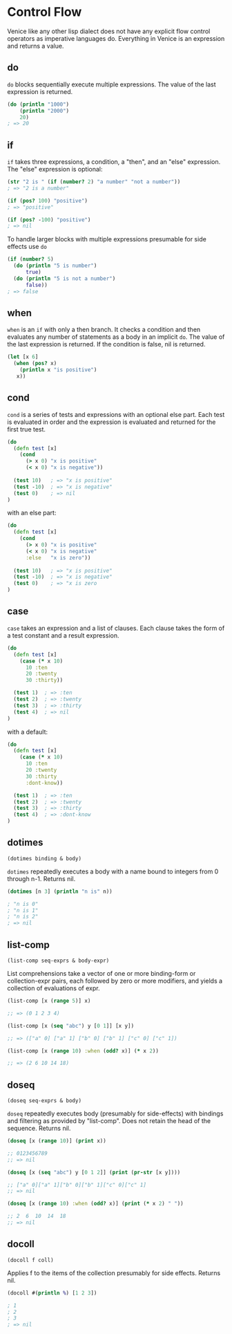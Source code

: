 # Control Flow

Venice like any other lisp dialect does not have any explicit flow 
control operators as imperative languages do. Everything in Venice
is an expression and returns a value.


## do

`do` blocks sequentially execute multiple expressions. The value
of the last expression is returned.
 
```clojure
(do (println "1000")
    (println "2000")
    20)
; => 20
```


## if

`if` takes three expressions, a condition, a "then", and an "else"
expression. The "else" expression is optional:

```clojure
(str "2 is " (if (number? 2) "a number" "not a number"))
; => "2 is a number"

(if (pos? 100) "positive")
; => "positive"

(if (pos? -100) "positive")
; => nil
```

To handle larger blocks with multiple expressions presumable for 
side effects use `do`

```clojure
(if (number? 5)
  (do (println "5 is number")
      true)
  (do (println "5 is not a number")
      false))
; => false
```


## when

`when` is an `if` with only a then branch. It checks a condition and 
then evaluates any number of statements as a body in an implicit `do`. 
The value of the last expression is returned. If the condition is 
false, nil is returned.

```clojure
(let [x 6]
  (when (pos? x)
    (println x "is positive")
   x))
```

## cond

`cond` is a series of tests and expressions with an optional else part. 
Each test is evaluated in order and the expression is evaluated and 
returned for the first true test.

```clojure
(do
  (defn test [x]
    (cond
      (> x 0) "x is positive"
      (< x 0) "x is negative"))
  
  (test 10)   ; => "x is positive"
  (test -10)  ; => "x is negative"
  (test 0)    ; => nil
)
```

with an else part:

```clojure
(do
  (defn test [x]
    (cond
      (> x 0) "x is positive"
      (< x 0) "x is negative"
      :else   "x is zero"))
  
  (test 10)   ; => "x is positive"
  (test -10)  ; => "x is negative"
  (test 0)    ; => "x is zero
)
```


## case

`case` takes an expression and a list of clauses. Each clause takes the 
form of a test constant and a result expression.

```clojure
(do
  (defn test [x]
    (case (* x 10)
      10 :ten
      20 :twenty 
      30 :thirty))

  (test 1)  ; => :ten
  (test 2)  ; => :twenty
  (test 3)  ; => :thirty
  (test 4)  ; => nil
)      
```

with a default:

```clojure
(do
  (defn test [x]
    (case (* x 10)
      10 :ten
      20 :twenty 
      30 :thirty 
      :dont-know))

  (test 1)  ; => :ten
  (test 2)  ; => :twenty
  (test 3)  ; => :thirty
  (test 4)  ; => :dont-know
)      
```


## dotimes

`(dotimes binding & body)`

`dotimes` repeatedly executes a body with a name bound to integers from 0 through n-1. 
Returns nil.

```clojure
(dotimes [n 3] (println "n is" n))

; "n is 0"
; "n is 1"
; "n is 2"
; => nil
```


## list-comp

`(list-comp seq-exprs & body-expr)`

List comprehensions take a vector of one or more binding-form or collection-expr pairs, 
each followed by zero or more modifiers, and yields a collection of evaluations of expr.

```clojure
(list-comp [x (range 5)] x) 

;; => (0 1 2 3 4)
```

```clojure
(list-comp [x (seq "abc") y [0 1]] [x y])

;; => (["a" 0] ["a" 1] ["b" 0] ["b" 1] ["c" 0] ["c" 1])
```

```clojure
(list-comp [x (range 10) :when (odd? x)] (* x 2))

;; => (2 6 10 14 18)
```


## doseq

`(doseq seq-exprs & body)`

`doseq` repeatedly executes body (presumably for side-effects) with bindings and filtering 
as provided by "list-comp". Does not retain the head of the sequence. Returns nil.

```clojure
(doseq [x (range 10)] (print x))

;; 0123456789
;; => nil
```

```clojure
(doseq [x (seq "abc") y [0 1 2]] (print (pr-str [x y])))

;; ["a" 0]["a" 1]["b" 0]["b" 1]["c" 0]["c" 1]
;; => nil
```

```clojure
(doseq [x (range 10) :when (odd? x)] (print (* x 2) " "))

;; 2  6  10  14  18
;; => nil
```


## docoll

`(docoll f coll)`

Applies f to the items of the collection presumably for side effects. Returns nil.

```clojure
(docoll #(println %) [1 2 3])

; 1
; 2
; 3
; => nil
```

